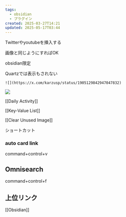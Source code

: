 ```yaml
---
tags:
  - obsidian
  - プラグイン
created: 2025-03-27T14:21
updated: 2025-05-17T03:44
---
```

Twitterやyoutubeを挿入する

画像と同じようにすればOK


obsidian限定

Quartzでは表示もされない

```
![](https://x.com/karzusp/status/1905129842947047832)
```

![](https://x.com/karzusp/status/1905129842947047832)


[[Daily Activity]]

[[Key-Value List]]

[[Clear Unused Image]]

ショートカット

### auto card link
command+control+v

## Omnisearch

command+control+f

## 上位リンク
[[Obsidian]]






